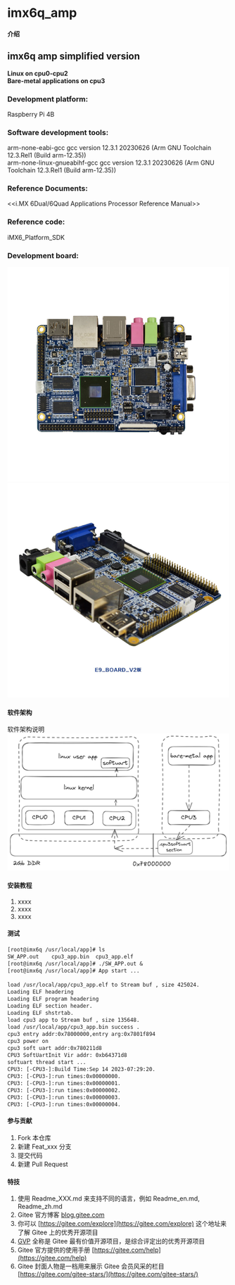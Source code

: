 # imx6q_amp

#### 介绍
## imx6q amp simplified version    

 **Linux on cpu0-cpu2  
Bare-metal applications on cpu3**    

### Development platform:  
 Raspberry Pi 4B   
### Software development tools:  
 arm-none-eabi-gcc gcc version 12.3.1 20230626 (Arm GNU Toolchain 12.3.Rel1 (Build arm-12.35))    
 arm-none-linux-gnueabihf-gcc gcc version 12.3.1 20230626 (Arm GNU Toolchain 12.3.Rel1 (Build arm-12.35))   
### Reference Documents:  
 <<i.MX 6Dual/6Quad Applications Processor Reference Manual>>   
### Reference code:  
 iMX6_Platform_SDK  
### Development board:  
![输入图片说明](doc/e9v2.jpg)
![输入图片说明](doc/e9v2_1.jpg)

#### 软件架构
软件架构说明
![输入图片说明](doc/software_architecture.png)

#### 安装教程

1.  xxxx
2.  xxxx
3.  xxxx

#### 测试
```
[root@imx6q /usr/local/app]# ls
SW_APP.out    cpu3_app.bin  cpu3_app.elf
[root@imx6q /usr/local/app]# ./SW_APP.out &
[root@imx6q /usr/local/app]# App start ...

load /usr/local/app/cpu3_app.elf to Stream buf , size 425024.
Loading ELF headering
Loading ELF program headering
Loading ELF section header.
Loading ELF shstrtab.
load cpu3 app to Stream buf , size 135648.
load /usr/local/app/cpu3_app.bin success .
cpu3 entry addr:0x78000000,entry arg:0x7801f894
cpu3 power on
cpu3 soft uart addr:0x780211d8
CPU3 SoftUartInit Vir addr: 0xb64371d8
softuart thread start ...
CPU3: [-CPU3-]:Build Time:Sep 14 2023-07:29:20.
CPU3: [-CPU3-]:run times:0x00000000.
CPU3: [-CPU3-]:run times:0x00000001.
CPU3: [-CPU3-]:run times:0x00000002.
CPU3: [-CPU3-]:run times:0x00000003.
CPU3: [-CPU3-]:run times:0x00000004.
```

#### 参与贡献

1.  Fork 本仓库
2.  新建 Feat_xxx 分支
3.  提交代码
4.  新建 Pull Request


#### 特技

1.  使用 Readme\_XXX.md 来支持不同的语言，例如 Readme\_en.md, Readme\_zh.md
2.  Gitee 官方博客 [blog.gitee.com](https://blog.gitee.com)
3.  你可以 [https://gitee.com/explore](https://gitee.com/explore) 这个地址来了解 Gitee 上的优秀开源项目
4.  [GVP](https://gitee.com/gvp) 全称是 Gitee 最有价值开源项目，是综合评定出的优秀开源项目
5.  Gitee 官方提供的使用手册 [https://gitee.com/help](https://gitee.com/help)
6.  Gitee 封面人物是一档用来展示 Gitee 会员风采的栏目 [https://gitee.com/gitee-stars/](https://gitee.com/gitee-stars/)
